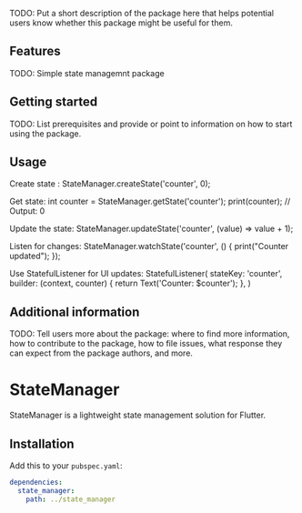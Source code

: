 <!--
This README describes the package. If you publish this package to pub.dev,
this README's contents appear on the landing page for your package.

For information about how to write a good package README, see the guide for
[writing package pages](https://dart.dev/guides/libraries/writing-package-pages).

For general information about developing packages, see the Dart guide for
[creating packages](https://dart.dev/guides/libraries/create-library-packages)
and the Flutter guide for
[developing packages and plugins](https://flutter.dev/developing-packages).
-->

TODO: Put a short description of the package here that helps potential users
know whether this package might be useful for them.

## Features

TODO: Simple state managemnt package

## Getting started

TODO: List prerequisites and provide or point to information on how to
start using the package.

## Usage

Create state : 
StateManager.createState<int>('counter', 0);

Get state:
int counter = StateManager.getState<int>('counter');
print(counter); // Output: 0

Update the state:
StateManager.updateState<int>('counter', (value) => value + 1);

Listen for changes:
StateManager.watchState<int>('counter', () {
  print("Counter updated");
});

Use StatefulListener for UI updates:
StatefulListener<int>(
  stateKey: 'counter',
  builder: (context, counter) {
    return Text('Counter: $counter');
  },
)



## Additional information

TODO: Tell users more about the package: where to find more information, how to
contribute to the package, how to file issues, what response they can expect
from the package authors, and more.
# StateManager

StateManager is a lightweight state management solution for Flutter.

## Installation
Add this to your `pubspec.yaml`:

```yaml
dependencies:
  state_manager:
    path: ../state_manager
